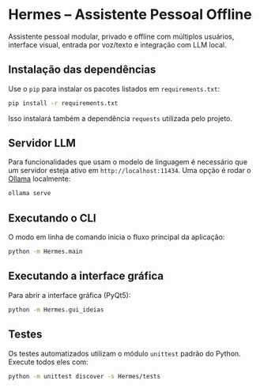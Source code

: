 # Hermes – Assistente Pessoal Offline

Assistente pessoal modular, privado e offline com múltiplos usuários, interface visual, entrada por voz/texto e integração com LLM local.

## Instalação das dependências

Use o `pip` para instalar os pacotes listados em `requirements.txt`:

```bash
pip install -r requirements.txt
```

Isso instalará também a dependência `requests` utilizada pelo projeto.

## Servidor LLM

Para funcionalidades que usam o modelo de linguagem é necessário que um
servidor esteja ativo em `http://localhost:11434`. Uma opção é rodar
o [Ollama](https://github.com/jmorganca/ollama) localmente:

```bash
ollama serve
```

## Executando o CLI

O modo em linha de comando inicia o fluxo principal da aplicação:

```bash
python -m Hermes.main
```

## Executando a interface gráfica

Para abrir a interface gráfica (PyQt5):

```bash
python -m Hermes.gui_ideias
```

## Testes

Os testes automatizados utilizam o módulo `unittest` padrão do Python.
Execute todos eles com:

```bash
python -m unittest discover -s Hermes/tests
```

